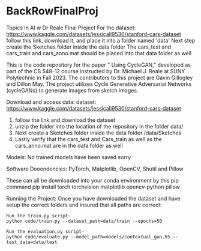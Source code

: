# BackRowFinalProj
Topics In AI w Dr Reale Final Project
For the dataset: https://www.kaggle.com/datasets/jessicali9530/stanford-cars-dataset follow this link, download it, and place it into a folder named 'data'
Next step create the Sketches folder inside the data folder
The cars_test and cars_train and cars_anno.mat should be placed into that data folder as well

This is the code repository for the paper " Using CycleGAN," developed as part of the CS 548-12 course instructed by Dr. Michael J. Reale at SUNY Polytechnic in Fall 2023. The contributors to this project are Gavin Gillogley and Dillon May. The project utilizes Cycle Generative Adversarial Networks (cycleGANs) to generate images from sketch images.

Download and access data:
dataset: https://www.kaggle.com/datasets/jessicali9530/stanford-cars-dataset
1. follow the link and download the dataset
2. unzip the folder into the location of the repository in the folder data/
3. Next create a Sketches folder inside the data folder /data/Sketches
4. Lastly verify that the cars_test and Cars_train as well as the cars_anno.mat are in the data folder as well

Models:
No trained models have been saved sorry 


Software Deoendencies:
PyTorch, Matplotlib, OpenCV, Shutil and Pillow

These can all be downloaded into your conda environment by this pip command 
pip install torch torchvision matplotlib opencv-python pillow

Running the Project:
Once you have downloaded the dataset and have setup the correct folders and insured that all paths are correct:

    Run the train.py script- 
    python code/train.py --dataset_path=data/train --epochs=50

    Run the evaluation.py script-
    python code/evaluate.py --model_path=models/contextual_gan.h5 --test_data=data/test


